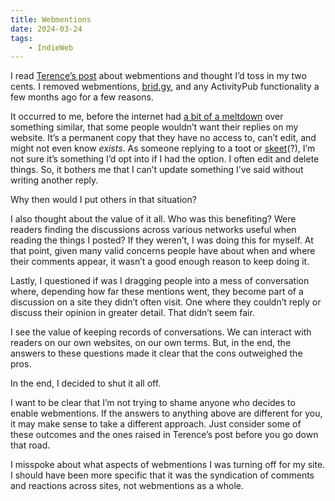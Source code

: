 ```yaml
---
title: Webmentions
date: 2024-03-24
tags:
    - IndieWeb
---
```


I read [Terence’s post](https://shkspr.mobi/blog/2022/12/the-ethics-of-syndicating-comments-using-webmentions/) about webmentions and thought I’d toss in my two cents. I removed webmentions, [brid.gy](http://brid.gy/), and any ActivityPub functionality a few months ago for a few reasons.

It occurred to me, before the internet had [a bit of a meltdown](https://techcrunch.com/2024/02/14/bluesky-and-mastodon-users-are-having-a-fight-that-could-shape-the-next-generation-of-social-media/) over something similar, that some people wouldn’t want their replies on my website. It’s a permanent copy that they have no access to, can’t edit, and might not even know *exists*. As someone replying to a toot or [skeet](https://knowyourmeme.com/memes/skeet-bluesky-slang)(?), I’m not sure it’s something I’d opt into if I had the option. I often edit and delete things. So, it bothers me that I can’t update something I’ve said without writing another reply.

Why then would I put others in that situation?

I also thought about the value of it all. Who was this benefiting? Were readers finding the discussions across various networks useful when reading the things I posted? If they weren’t, I was doing this for myself. At that point, given many valid concerns people have about when and where their comments appear, it wasn’t a good enough reason to keep doing it.

Lastly, I questioned if was I dragging people into a mess of conversation where, depending how far these mentions went, they become part of a discussion on a site they didn’t often visit. One where they couldn’t reply or discuss their opinion in greater detail. That didn’t seem fair.

I see the value of keeping records of conversations. We can interact with readers on our own websites, on our own terms. But, in the end, the answers to these questions made it clear that the cons outweighed the pros.

In the end, I decided to shut it all off.

I want to be clear that I’m not trying to shame anyone who decides to enable webmentions. If the answers to anything above are different for you, it may make sense to take a different approach. Just consider some of these outcomes and the ones raised in Terence’s post before you go down that road.

I misspoke about what aspects of webmentions I was turning off for my site. I should have been more specific that it was the syndication of comments and reactions across sites, not webmentions as a whole.